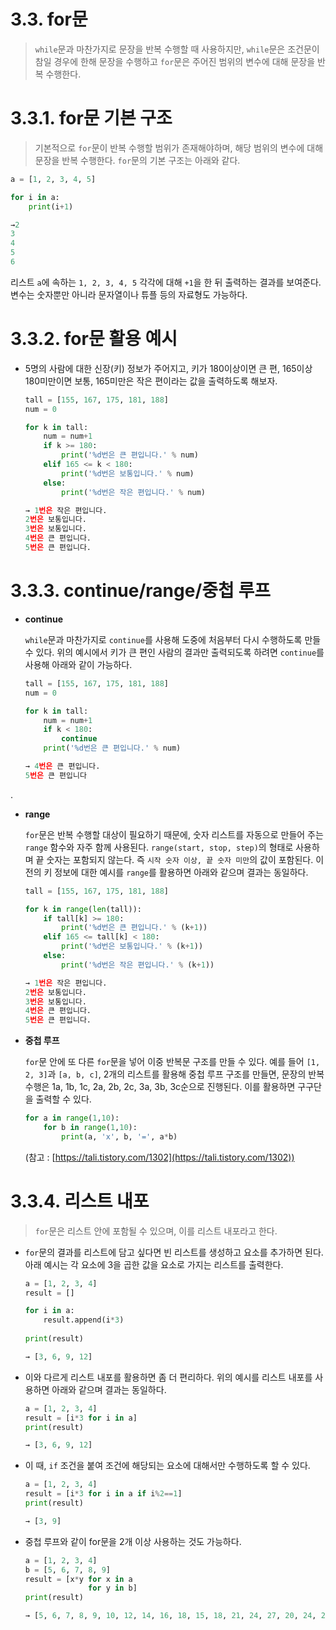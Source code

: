 # 3.3. for문

> `while`문과 마찬가지로 문장을 반복 수행할 때 사용하지만, `while`문은 조건문이 참일 경우에 한해 문장을 수행하고 `for`문은 주어진 범위의 변수에 대해 문장을 반복 수행한다.
> 

# **3.3.1. for문 기본 구조**

> 기본적으로 `for`문이 반복 수행할 범위가 존재해야하며, 해당 범위의 변수에 대해 문장을 반복 수행한다. `for`문의 기본 구조는 아래와 같다.
> 

```python
a = [1, 2, 3, 4, 5]

for i in a:
	print(i+1)

→2
3
4
5
6
```

리스트 `a`에 속하는 `1, 2, 3, 4, 5` 각각에 대해 `+1`을 한 뒤 출력하는 결과를 보여준다. 변수는 숫자뿐만 아니라 문자열이나 튜플 등의 자료형도 가능하다.

# **3.3.2. for문 활용 예시**

- 5명의 사람에 대한 신장(키) 정보가 주어지고, 키가 180이상이면 큰 편, 165이상 180미만이면 보통, 165미만은 작은 편이라는 값을 출력하도록 해보자.
    
    ```python
    tall = [155, 167, 175, 181, 188]
    num = 0
    
    for k in tall:
    	num = num+1
    	if k >= 180:
    		print('%d번은 큰 편입니다.' % num)
    	elif 165 <= k < 180:
    		print('%d번은 보통입니다.' % num)
    	else:
    		print('%d번은 작은 편입니다.' % num)
    
    → 1번은 작은 편입니다.
    2번은 보통입니다.
    3번은 보통입니다.
    4번은 큰 편입니다.
    5번은 큰 편입니다.
    ```
    

# **3.3.3. continue/range/중첩 루프**

- **continue**
    
    `while`문과 마찬가지로 `continue`를 사용해 도중에 처음부터 다시 수행하도록 만들 수 있다. 위의 예시에서 키가 큰 편인 사람의 결과만 출력되도록 하려면 `continue`를 사용해 아래와 같이 가능하다.
    
    ```python
    tall = [155, 167, 175, 181, 188]
    num = 0
    
    for k in tall:
    	num = num+1
    	if k < 180:
    		continue
    	print('%d번은 큰 편입니다.' % num)
    
    → 4번은 큰 편입니다.
    5번은 큰 편입니다
    ```
    

.

- **range**
    
    `for`문은 반복 수행할 대상이 필요하기 때문에, 숫자 리스트를 자동으로 만들어 주는 `range` 함수와 자주 함께 사용된다. `range(start, stop, step)`의 형태로 사용하며 끝 숫자는 포함되지 않는다. 즉 `시작 숫자 이상, 끝 숫자 미만`의 값이 포함된다. 이전의 키 정보에 대한 예시를 `range`를 활용하면 아래와 같으며 결과는 동일하다.
    
    ```python
    tall = [155, 167, 175, 181, 188]
    
    for k in range(len(tall)):
    	if tall[k] >= 180:
    		print('%d번은 큰 편입니다.' % (k+1))
    	elif 165 <= tall[k] < 180:
    		print('%d번은 보통입니다.' % (k+1))
    	else:
    		print('%d번은 작은 편입니다.' % (k+1))
    
    → 1번은 작은 편입니다.
    2번은 보통입니다.
    3번은 보통입니다.
    4번은 큰 편입니다.
    5번은 큰 편입니다.
    ```
    

- **중첩 루프**
    
    `for`문 안에 또 다른 `for`문을 넣어 이중 반복문 구조를 만들 수 있다. 예를 들어 `[1, 2, 3]`과 `[a, b, c]`, 2개의 리스트를 활용해 중첩 루프 구조를 만들면, 문장의 반복 수행은 1a, 1b, 1c, 2a, 2b, 2c, 3a, 3b, 3c순으로 진행된다. 이를 활용하면 구구단을 출력할 수 있다.
    
    ```python
    for a in range(1,10):
    	for b in range(1,10):
    		print(a, 'x', b, '=', a*b)
    ```
    
    (참고 : [https://tali.tistory.com/1302](https://tali.tistory.com/1302))
    

# **3.3.4. 리스트 내포**

> `for`문은 리스트 안에 포함될 수 있으며, 이를 리스트 내포라고 한다.
> 

- `for`문의 결과를 리스트에 담고 싶다면 빈 리스트를 생성하고 요소를 추가하면 된다. 아래 예시는 각 요소에 3을 곱한 값을 요소로 가지는 리스트를 출력한다.
    
    ```python
    a = [1, 2, 3, 4]
    result = []
    
    for i in a:
    	result.append(i*3)
    	
    print(result)
    
    → [3, 6, 9, 12]
    ```
    

- 이와 다르게 리스트 내포를 활용하면 좀 더 편리하다. 위의 예시를 리스트 내포를 사용하면 아래와 같으며 결과는 동일하다.
    
    ```python
    a = [1, 2, 3, 4]
    result = [i*3 for i in a]
    print(result)
    
    → [3, 6, 9, 12]
    ```
    

- 이 때, `if` 조건을 붙여 조건에 해당되는 요소에 대해서만 수행하도록 할 수 있다.
    
    ```python
    a = [1, 2, 3, 4]
    result = [i*3 for i in a if i%2==1]
    print(result)
    
    → [3, 9]
    ```
    

- 중첩 루프와 같이 for문을 2개 이상 사용하는 것도 가능하다.
    
    ```python
    a = [1, 2, 3, 4]
    b = [5, 6, 7, 8, 9]
    result = [x*y for x in a
                  for y in b]
    print(result)
    
    → [5, 6, 7, 8, 9, 10, 12, 14, 16, 18, 15, 18, 21, 24, 27, 20, 24, 28, 32, 36]
    ```